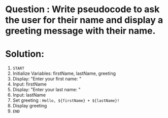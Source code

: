 # Question : Write pseudocode to ask the user for their name and display a greeting message with their name.

# Solution: 

1. `START`
2. Initialize Variables: firstName, lastName, greeting
3. Display: "Enter your first name: "
4. Input: firstName
5. Display: "Enter your last name: "
6. Input: lastName
7. Set greeting : `Hello, ${firstName} + ${lastName}!`
8. Display greeting
9. `END`




